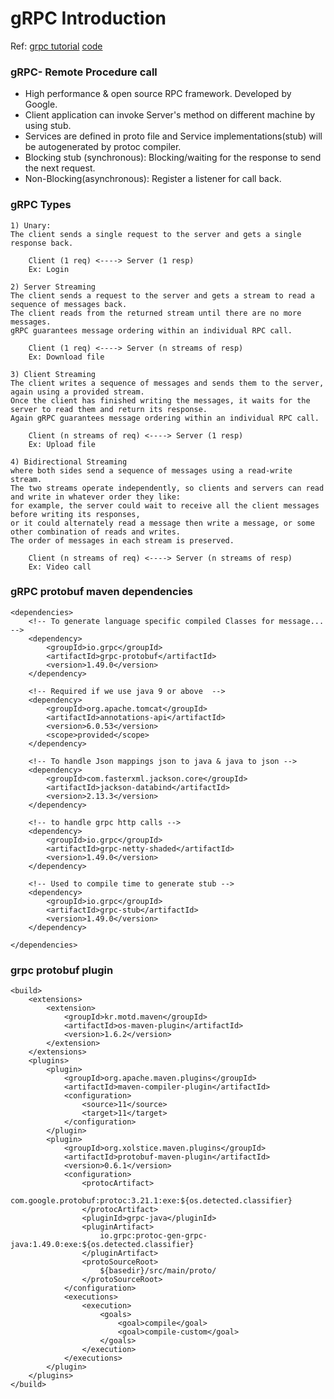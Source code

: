 # gRPC Introduction
Ref: [grpc tutorial](https://grpc.io/docs/languages/java/basics/) [code](https://github.com/grpc/grpc-java/tree/master/examples/src/main/java/io/grpc/examples)


### gRPC- Remote Procedure call
- High performance & open source RPC framework. Developed by Google.
- Client application can invoke Server's method on different machine by using stub.
- Services are defined in proto file and Service implementations(stub) will be autogenerated by protoc compiler.
- Blocking stub (synchronous): Blocking/waiting for the response to send the next request. 
- Non-Blocking(asynchronous): Register a listener for call back.
    
### gRPC Types
	1) Unary: 
	The client sends a single request to the server and gets a single response back.
	
	    Client (1 req) <----> Server (1 resp)
	    Ex: Login
	
	2) Server Streaming
	The client sends a request to the server and gets a stream to read a sequence of messages back. 
	The client reads from the returned stream until there are no more messages. 
	gRPC guarantees message ordering within an individual RPC call.
	
		Client (1 req) <----> Server (n streams of resp)
		Ex: Download file
	
	3) Client Streaming 
	The client writes a sequence of messages and sends them to the server, again using a provided stream.
	Once the client has finished writing the messages, it waits for the server to read them and return its response. 
	Again gRPC guarantees message ordering within an individual RPC call.
	
		Client (n streams of req) <----> Server (1 resp)
		Ex: Upload file
	
	4) Bidirectional Streaming
	where both sides send a sequence of messages using a read-write stream. 
	The two streams operate independently, so clients and servers can read and write in whatever order they like: 
	for example, the server could wait to receive all the client messages before writing its responses, 
	or it could alternately read a message then write a message, or some other combination of reads and writes. 
	The order of messages in each stream is preserved.
	
	    Client (n streams of req) <----> Server (n streams of resp)
	    Ex: Video call

### gRPC protobuf maven dependencies 
	<dependencies>
		<!-- To generate language specific compiled Classes for message... -->
		<dependency>
			<groupId>io.grpc</groupId>
			<artifactId>grpc-protobuf</artifactId>
			<version>1.49.0</version>
		</dependency>
		
		<!-- Required if we use java 9 or above  -->
		<dependency>
			<groupId>org.apache.tomcat</groupId>
			<artifactId>annotations-api</artifactId>
			<version>6.0.53</version>
			<scope>provided</scope>
		</dependency>
		
		<!-- To handle Json mappings json to java & java to json -->
		<dependency>
			<groupId>com.fasterxml.jackson.core</groupId>
			<artifactId>jackson-databind</artifactId>
			<version>2.13.3</version>
		</dependency>

		<!-- to handle grpc http calls -->
        <dependency>
            <groupId>io.grpc</groupId>
            <artifactId>grpc-netty-shaded</artifactId>
            <version>1.49.0</version>
        </dependency>

        <!-- Used to compile time to generate stub -->
        <dependency>
            <groupId>io.grpc</groupId>
            <artifactId>grpc-stub</artifactId>
            <version>1.49.0</version>
        </dependency>

	</dependencies>	

### grpc protobuf plugin

    <build>
        <extensions>
            <extension>
                <groupId>kr.motd.maven</groupId>
                <artifactId>os-maven-plugin</artifactId>
                <version>1.6.2</version>
            </extension>
        </extensions>
        <plugins>
            <plugin>
                <groupId>org.apache.maven.plugins</groupId>
                <artifactId>maven-compiler-plugin</artifactId>
                <configuration>
                    <source>11</source>
                    <target>11</target>
                </configuration>
            </plugin>
            <plugin>
                <groupId>org.xolstice.maven.plugins</groupId>
                <artifactId>protobuf-maven-plugin</artifactId>
                <version>0.6.1</version>
                <configuration>
                    <protocArtifact>
                        com.google.protobuf:protoc:3.21.1:exe:${os.detected.classifier}
                    </protocArtifact>
                    <pluginId>grpc-java</pluginId>
                    <pluginArtifact>
                        io.grpc:protoc-gen-grpc-java:1.49.0:exe:${os.detected.classifier}
                    </pluginArtifact>
                    <protoSourceRoot>
                        ${basedir}/src/main/proto/
                    </protoSourceRoot>
                </configuration>
                <executions>
                    <execution>
                        <goals>
                            <goal>compile</goal>
                            <goal>compile-custom</goal>
                        </goals>
                    </execution>
                </executions>
            </plugin>
        </plugins>
    </build>
